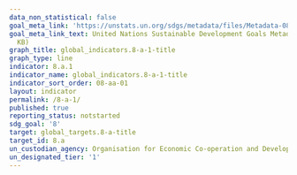 ```yaml
---
data_non_statistical: false
goal_meta_link: 'https://unstats.un.org/sdgs/metadata/files/Metadata-08-0A-01.pdf '
goal_meta_link_text: United Nations Sustainable Development Goals Metadata (PDF 208
  KB)
graph_title: global_indicators.8-a-1-title
graph_type: line
indicator: 8.a.1
indicator_name: global_indicators.8-a-1-title
indicator_sort_order: 08-aa-01
layout: indicator
permalink: /8-a-1/
published: true
reporting_status: notstarted
sdg_goal: '8'
target: global_targets.8-a-title
target_id: 8.a
un_custodian_agency: Organisation for Economic Co-operation and Development (OECD)
un_designated_tier: '1'
---
```


